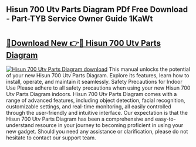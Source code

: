 ## Hisun 700 Utv Parts Diagram PDf Free Download - Part-TYB Service Owner Guide 1KaWt

# <h2><a href="http://dfncec.blite.top/?on=Hisun+700+Utv+Parts+Diagram">🔗Download New 👉🔴 Hisun 700 Utv Parts Diagram</a></h2>

[![Hisun 700 Utv Parts Diagram download](https://i.imgur.com/lujVjoI.png)](http://dfncec.blite.top/?on=Hisun+700+Utv+Parts+Diagram)
This manual unlocks the potential of your new Hisun 700 Utv Parts Diagram. Explore its features, learn how to install, operate, and maintain it seamlessly. Safety Precautions for Indoor Use Please adhere to all safety precautions when using your new Hisun 700 Utv Parts Diagram indoors. Hisun 700 Utv Parts Diagram comes with a range of advanced features, including object detection, facial recognition, customizable settings, and real-time monitoring, all easily controlled through the user-friendly and intuitive interface. Our expectation is that the Hisun 700 Utv Parts Diagram has been a comprehensive and easy-to-understand resource in your journey to becoming proficient in using your new gadget. Should you need any assistance or clarification, please do not hesitate to contact our support team.
